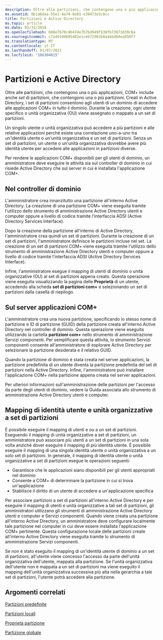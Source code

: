 ```yaml
---
description: Oltre alle partizioni, che contengono una o più applicazioni, COM+ include anche set di partizioni, che contengono una o più partizioni.
ms.assetid: 0b1a6daa-55e1-4a74-be01-e39473e3c0cc
title: Partizioni e Active Directory
ms.topic: article
ms.date: 05/31/2018
ms.openlocfilehash: b08e7b70c4b474e7b7bd949f530fb73973d39c6a
ms.sourcegitcommit: c7add10d695482e1ceb72d62b8a4ebd84ea050f7
ms.translationtype: MT
ms.contentlocale: it-IT
ms.lasthandoff: 01/07/2021
ms.locfileid: "106304815"
---
```

# <a name="partitions-and-active-directory"></a>Partizioni e Active Directory

Oltre alle partizioni, che contengono una o più applicazioni, COM+ include anche *set* di partizioni, che contengono una o più partizioni. Creati in Active Directory, i set di partizioni consentono agli utenti di un dominio di accedere alle applicazioni COM+ in tutto il dominio. Durante la creazione, ogni utente specifico o unità organizzativa (OU) viene assegnato o mappato a un set di partizioni.

Un singolo utente o unità organizzativa può accedere a più partizioni e alle relative applicazioni perché esiste una correlazione uno-a-uno tra un'identità utente o un'unità organizzativa e un set di partizioni. Senza un set di partizioni, un utente o un'unità organizzativa dovrebbe avere più identità utente per accedere alle applicazioni in partizioni diverse.

Per rendere le applicazioni COM+ disponibili per gli utenti di dominio, un amministratore deve eseguire le attività sia sul controller di dominio in cui risiede Active Directory che sul server in cui è installata l'applicazione COM+.

## <a name="on-the-domain-controller"></a>Nel controller di dominio

L'amministratore crea innanzitutto una partizione all'interno Active Directory. La creazione di una partizione COM+ viene eseguita tramite l'utilizzo dello strumento di amministrazione Active Directory utenti e computer oppure a livello di codice tramite l'interfaccia ADSI (Active Directory Services Interface).

Dopo la creazione della partizione all'interno di Active Directory, l'amministratore crea quindi un set di partizioni. Durante la creazione di un set di partizioni, l'amministratore definisce le partizioni incluse nel set. La creazione di un set di partizioni COM+ viene eseguita tramite l'utilizzo dello strumento di amministrazione Active Directory utenti e computer oppure a livello di codice tramite l'interfaccia ADSI (Active Directory Services Interface).

Infine, l'amministratore esegue il mapping di utenti di dominio o unità organizzative (OU) al set di partizioni appena creato. Questa operazione viene eseguita visualizzando la pagina delle **Proprietà** di un utente, accedendo alla scheda **set di partizioni com+** e selezionando un set di partizioni dalla casella di riepilogo.

## <a name="on-the-com-application-server"></a>Sul server applicazioni COM+

L'amministratore crea una nuova partizione, specificando lo stesso nome di partizione e ID di partizione (GUID) della partizione creata all'interno Active Directory nel controller di dominio. Questa operazione viene eseguita utilizzando la cartella **partizioni com+** nello strumento di amministrazione Servizi componenti. Per semplificare questa attività, lo strumento Servizi componenti consente all'amministratore di esplorare Active Directory per selezionare la partizione desiderata e il relativo GUID.

Quando la partizione di dominio è stata creata nel server applicazioni, la partizione predefinita di un utente diventa la partizione predefinita del set di partizioni nella Active Directory. Infine, l'amministratore può installare l'applicazione COM+ nella partizione appena creata nel server applicazioni.

Per ulteriori informazioni sull'amministrazione delle partizioni per l'accesso da parte degli utenti di dominio, vedere la Guida associata allo strumento di amministrazione Active Directory utenti e computer.

## <a name="mapping-user-identities-and-ous-to-partition-sets"></a>Mapping di identità utente e unità organizzative a set di partizioni

È possibile eseguire il mapping di utenti e ou a un set di partizioni. Eseguendo il mapping di unità organizzative a set di partizioni, un amministratore può associare più utenti a un set di partizioni in una sola volta anziché dover eseguire il mapping di più identità utente. È possibile eseguire il mapping di una singola identità utente o unità organizzativa a un solo set di partizioni. In generale, il mapping di identità utente o unità organizzative a set di partizioni esegue le operazioni seguenti:

-   Garantisce che le applicazioni siano disponibili per gli utenti appropriati nel dominio
-   Consente a COM+ di determinare la partizione in cui si trova un'applicazione
-   Stabilisce il diritto di un utente di accedere a un'applicazione specifica

Per associare partizioni a set di partizioni all'interno Active Directory e per eseguire il mapping di utenti e unità organizzative a tali set di partizioni, gli amministratori utilizzano gli strumenti di amministrazione Active Directory utenti e computer e Servizi componenti. Quando viene creata una partizione all'interno Active Directory, un amministratore deve configurare localmente tale partizione nel computer in cui deve essere installata l'applicazione COM+ pertinente. Questa configurazione locale delle partizioni create all'interno Active Directory viene eseguita tramite lo strumento di amministrazione Servizi componenti.

Se non è stato eseguito il mapping di un'identità utente di dominio a un set di partizioni, all'utente viene concesso l'accesso da parte dell'unità organizzativa dell'utente, mappata alla partizione. Se l'unità organizzativa dell'utente non è mappata a un set di partizioni ma viene eseguito il mapping dell'unità organizzativa successiva più alta nella gerarchia a tale set di partizioni, l'utente potrà accedere alla partizione.

## <a name="related-topics"></a>Argomenti correlati

<dl> <dt>

[Partizioni predefinite](default-partitions.md)
</dt> <dt>

[Partizioni locali](local-partitions.md)
</dt> <dt>

[Proprietà partizione](partition-properties.md)
</dt> <dt>

[Partizione globale](the-global-partition.md)
</dt> </dl>

 

 



